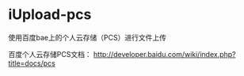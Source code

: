 iUpload-pcs
===========

使用百度bae上的个人云存储（PCS）进行文件上传

百度个人云存储PCS文档：
http://developer.baidu.com/wiki/index.php?title=docs/pcs
